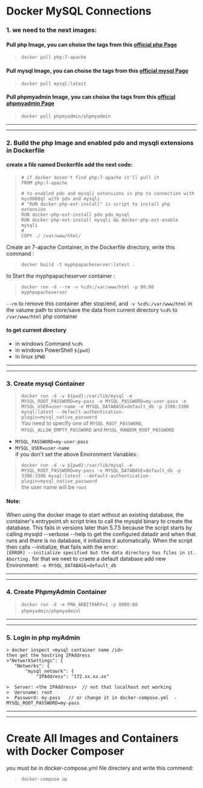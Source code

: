 # Docker MySQL Connections

### 1. we need to the next images:

#### Pull php Image, you can choise the tags from this [official php Page](https://hub.docker.com/_/php?tab=description) 
>  `docker pull php:7-apache`
#### Pull mysql Image, you can choise the tags from this [official mysql Page](https://hub.docker.com/_/mysql)
>  `docker pull mysql:latest`

#### Pull phpmyadmin Image, you can choise the tags from this [official phpmyadmin Page](https://hub.docker.com/r/phpmyadmin/phpmyadmin)
>  `docker pull phpmyadmin/phpmyadmin`
___
___
### 2. Build the php Image and enabled pdo and mysqli extensions in Dockerfile

#### create a file named **Dockerfile** add the next code:
>  ```
>  # if docker dosen't find php:7-apache it'll pull it 
>  FROM php:7-apache
>  
>  # to enabled pdo and mysqli extensions in php to connection with mys8080ql with pdo and mysqli
>  # "RUN docker-php-ext-install" is script to install php extension
>  RUN docker-php-ext-install pdo pdo_mysql
>  RUN docker-php-ext-install mysqli && docker-php-ext-enable mysqli
>  # 
>  COPY ./ /var/www/html/
>  ```

Create an 7-apache Container, in the Dockerfile directory, write this command : 
>  `docker build -t myphpapacheserver:latest .`

to Start the myphpapacheserver container :
>  `docker run -d --rm -v %cd%:/var/www/html -p 80:80 myphpapacheserver `

`--rm` to remove this container after stop/end, and `-v %cd%:/var/www/html` in the valume path to store/save the data from current directory `%cd%` to `/var/www/html` php container

#### to get current directory
*  in windows Command `%cd%`
*  in windows PowerShell `${pwd}`
*  in linux `$PWD`
___
___
### 3. Create mysql Container
>  `docker run -d -v ${pwd}:/var/lib/mysql -e MYSQL_ROOT_PASSWORD=my-pass -e MYSQL_PASSWORD=my-user-pass -e MYSQL_USER=user-name -e MYSQL_DATABASE=default_db -p 3306:3306 mysql:latest --default-authentication-plugin=mysql_native_password `\
You need to specify one of `MYSQL_ROOT_PASSWORD`, `MYSQL_ALLOW_EMPTY_PASSWORD` and `MYSQL_RANDOM_ROOT_PASSWORD`
*  ``MYSQL_PASSWORD=my-user-pass`` 
*  ``MYSQL_USER=user-name``\
if you don't set the above Environment Variables:
>  `docker run -d -v ${pwd}:/var/lib/mysql -e MYSQL_ROOT_PASSWORD=my-pass -e MYSQL_DATABASE=default_db -p 3306:3306 mysql:latest --default-authentication-plugin=mysql_native_password `\
the user name will be ``root``

#### Note:
When using the docker image to start without an existing database, the container's entrypoint.sh script tries to call the mysqld binary to create the database. This fails in versions later than 5.7.5 because the script starts by calling mysqld --verbose --help to get the configured datadir and when that runs and there is no database, it initializes it automatically.
When the script then calls --initialize, that fails with the error:\
``[ERROR] --initialize specified but the data directory has files in it. Aborting.``
for that we neet to craete a default database
add new Environment: ``-e MYSQL_DATABASE=default_db``

___
___
### 4. Create PhpmyAdmin Container
>  `docker run -d -e PMA_ARBITRARY=1 -p 8080:80 phpmyadmin/phpmyadmin`\
___
___

### 5. Login in php myAdmin

 ```
 > docker inspect <mysql container name /id>
 then get the hostring IPAddress
 >"NetworkSettings": {
    "Networks": {
        "mysql_netowrk": {
            "IPAddress": "172.xx.xx.xx"

 >  Server: <the IPAddress>  // not that localhost not working
 >  Uersname: root
 >  Password: my-pass   // or change it in docker-compose.yml  - MYSQL_ROOT_PASSWORD=my-pass

 ```
___
___

# Create All Images and Containers with Docker Composer
you must be in docker-compose.yml file directery and write this commend:
>  `docker-compose up`
